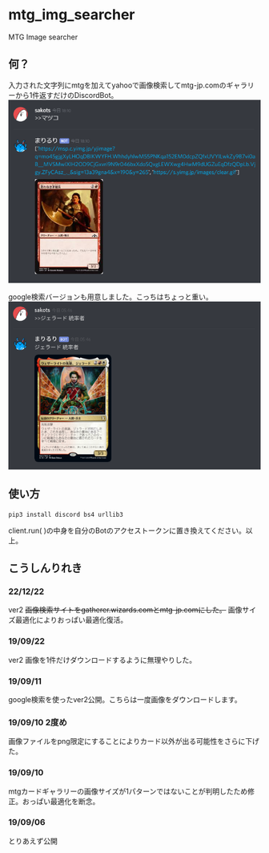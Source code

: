 # mtg_img_searcher

MTG Image searcher

## 何？

入力された文字列にmtgを加えてyahooで画像検索してmtg-jp.comのギャラリーから1件返すだけのDiscordBot。
![マツコ](https://github.com/sakots/mtg_img_searcher/blob/master/image.png "サンプル")

google検索バージョンも用意しました。こっちはちょっと重い。
![ジェラード](https://github.com/sakots/mtg_img_searcher/blob/master/image2.png "サンプル")

## 使い方

`pip3 install discord bs4 urllib3`

client.run( )の中身を自分のBotのアクセストークンに置き換えてください。以上。

## こうしんりれき

### 22/12/22

ver2 ~~画像検索サイトをgatherer.wizards.comとmtg-jp.comにした。~~ 画像サイズ最適化によりおっぱい最適化復活。

### 19/09/22

ver2 画像を1件だけダウンロードするように無理やりした。

### 19/09/11

google検索を使ったver2公開。こちらは一度画像をダウンロードします。

### 19/09/10 2度め

画像ファイルをpng限定にすることによりカード以外が出る可能性をさらに下げた。

### 19/09/10

mtgカードギャラリーの画像サイズが1パターンではないことが判明したため修正。おっぱい最適化を断念。

### 19/09/06

とりあえず公開
